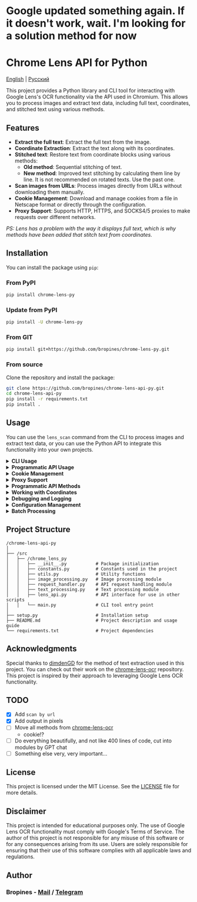 # Google updated something again. If it doesn't work, wait. I'm looking for a solution method for now

# Chrome Lens API for Python

[English](/README.md) | [Русский](/README_RU.md)

This project provides a Python library and CLI tool for interacting with Google Lens's OCR functionality via the API used in Chromium. This allows you to process images and extract text data, including full text, coordinates, and stitched text using various methods.

## Features

- **Extract the full text**: Extract the full text from the image.
- **Coordinate Extraction**: Extract the text along with its coordinates.
- **Stitched text**: Restore text from coordinate blocks using various methods:
  - **Old method**: Sequential stitching of text.
  - **New method**: Improved text stitching by calculating them line by line. It is not recommended on rotated texts. Use the past one.
- **Scan images from URLs**: Process images directly from URLs without downloading them manually.
- **Cookie Management**: Download and manage cookies from a file in Netscape format or directly through the configuration.
- **Proxy Support**: Supports HTTP, HTTPS, and SOCKS4/5 proxies to make requests over different networks.

_PS: Lens has a problem with the way it displays full text, which is why methods have been added that stitch text from coordinates._

## Installation

You can install the package using `pip`:

### From PyPI

```bash
pip install chrome-lens-py
```

### Update from PyPI

```bash
pip install -U chrome-lens-py
```

### From GIT

```bash
pip install git+https://github.com/bropines/chrome-lens-py.git
```

### From source

Clone the repository and install the package:

```bash
git clone https://github.com/bropines/chrome-lens-api-py.git
cd chrome-lens-api-py
pip install -r requirements.txt
pip install .
```

## Usage

You can use the `lens_scan` command from the CLI to process images and extract text data, or you can use the Python API to integrate this functionality into your own projects.

<details>
  <summary><b>CLI Usage</b></summary>

```bash
lens_scan <image_source> <data_type>
```

- `<image_source>`: Path to the image file or URL.
- `<data_type>`: Type of data to extract (see below).

#### Data Types

- **all**: Get all data (full text, coordinates, and stitched text using both methods).
- **full_text_default**: Get only the default full text.
- **full_text_old_method**: Get stitched text using the old sequential method.
- **full_text_new_method**: Get stitched text using the new enhanced method.
- **coordinates**: Get text along with coordinates.

#### Examples

To extract text using the new method for stitching from a local file:

```bash
lens_scan path/to/image.jpg full_text_new_method
```

To extract text using the new method for stitching from a URL:

```bash
lens_scan https://example.com/image.jpg full_text_new_method
```

To get all available data from a local file:

```bash
lens_scan path/to/image.jpg all
```

To get all available data from a URL:

```bash
lens_scan https://example.com/image.jpg all
```

#### CLI Help

You can use the `-h` or `--help` option to display usage information:

```bash
lens_scan -h
```

</details>

<details>
  <summary><b>Programmatic API Usage</b></summary>

In addition to the CLI tool, this project provides a Python API that can be used in your scripts.

#### Basic Programmatic Usage

First, import the `LensAPI` class:

```python
from chrome_lens_py import LensAPI
```

#### Example Programmatic Usage

1. **Instantiate the API**:

   ```python
   api = LensAPI()
   ```
2. **Process an image**:

   - **Get all data from a local file**:

     ```python
     result = api.get_all_data('path/to/image.jpg')
     print(result)
     ```
   - **Get all data from a URL**:

     ```python
     result = api.get_all_data('https://example.com/image.jpg')
     print(result)
     ```
   - **Get the default full text from a local file**:

     ```python
     result = api.get_full_text('path/to/image.jpg')
     print(result)
     ```
   - **Get the default full text from a URL**:

     ```python
     result = api.get_full_text('https://example.com/image.jpg')
     print(result)
     ```
   - **Get stitched text using the old method from a local file**:

     ```python
     result = api.get_stitched_text_sequential('path/to/image.jpg')
     print(result)
     ```
   - **Get stitched text using the old method from a URL**:

     ```python
     result = api.get_stitched_text_sequential('https://example.com/image.jpg')
     print(result)
     ```
   - **Get stitched text using the new method from a local file**:

     ```python
     result = api.get_stitched_text_smart('path/to/image.jpg')
     print(result)
     ```
   - **Get stitched text using the new method from a URL**:

     ```python
     result = api.get_stitched_text_smart('https://example.com/image.jpg')
     print(result)
     ```
   - **Get text with coordinates from a local file**:

     ```python
     result = api.get_text_with_coordinates('path/to/image.jpg')
     print(result)
     ```
   - **Get text with coordinates from a URL**:

     ```python
     result = api.get_text_with_coordinates('https://example.com/image.jpg')
     print(result)
     ```

#### Configuration Options

You can customize the behavior of the `LensAPI` by passing a `config` dictionary when instantiating the class. This allows you to control various aspects of the API, such as headers, proxies, cookie management, debugging, and request timing.

The following keys can be used in the `config` dictionary:

- **`header_type`**:  Selects the set of headers to use for requests.
    - `'default'`: Uses the default set of headers.
    - `'custom'`: Uses a custom set of headers.
    ```python
    api = LensAPI(config={'header_type': 'custom'})
    ```

- **`proxy`**: Specifies a proxy server for making requests. Supports HTTP, HTTPS, and SOCKS proxies.
    ```python
    api = LensAPI(config={'proxy': 'socks5://127.0.0.1:2080'})
    ```

- **`cookies`**:  Manages cookies for the session. Can be a file path to a Netscape format cookie file, a cookie string, or a cookie dictionary.
    ```python
    api = LensAPI(config={'cookies': '/path/to/cookie_file.txt'})
    ```
    ```python
    api = LensAPI(config={'cookies': '__Secure-ENID=...; NID=...'})
    ```
    ```python
    api = LensAPI(config={'cookies': {'__Secure-ENID': {'name': '...', 'value': '...', 'expires': ...}, 'NID': {'name': '...', 'value': '...', 'expires': ...}}})
    ```

- **`sleep_time`**: Sets the delay in milliseconds between consecutive API requests. This is particularly useful in batch processing to avoid overloading the server.
    ```python
    api = LensAPI(config={'sleep_time': 500}) # Set a 500ms delay
    ```

- **`debug_out`**:  Specifies the file path to save the raw API response for debugging purposes when the logging level is set to `DEBUG`.
    ```python
    api = LensAPI(config={'debug_out': '/path/to/response_debug.txt'})
    ```


</details>

<details>
  <summary><b>Cookie Management</b></summary>

This project supports the management of cookies through various methods.

To receive cookies in Netscape format, you can use the following extensions:

- Chrome (Chromium): [Cookie Editor](https://chromewebstore.google.com/detail/cookie-editor/hlkenndednhfkekhgcdicdfddnkalmdm)
- Firefox: [Cookie Editor](https://addons.mozilla.org/ru/firefox/addon/cookie-editor/)

1. **Loading Cookies from a Netscape Format File**:

   * You can load cookies from a Netscape format file by specifying the file path.

   **Programmatic API**:

   ```python
   config = {
       'headers': {
           'cookie': '/path/to/cookie_file.txt'
       }
   }
   api = LensAPI(config=config)
   ```

   **CLI**:

   ```bash
   lens_scan path/to/image.jpg all -c /path/to/cookie_file.txt
   ```
2. **Passing Cookies Directly as a String**:

   * You can also pass cookies directly as a string in the configuration or via CLI.

   **Programmatic API**:

   ```python
   config = {
       'headers': {
           'cookie': '__Secure-ENID=17.SE=-dizH-; NID=511=---bcDwC4fo0--lgfi0n2-'
       }
   }
   api = LensAPI(config=config)
   ```

   or

   ```python
   config = {
       'headers': {
           'cookie': {
               '__Secure-ENID': {
                   'name': '__Secure-ENID',
                   'value': '',
                   'expires': 1756858205,
               },
               'NID': {
                   'name': 'NID',
                   'value': '517=4.......',
                   'expires': 1756858205,
               }
           }
       }
   }
   api = LensAPI(config=config)
   ```

</details>

<details>
  <summary><b>Proxy Support</b></summary>

You can make requests through a proxy server using the API or CLI. The library supports HTTP, HTTPS, and SOCKS4/5 proxies.

* **Set Proxy in API**:

  ```python
  config = {
      'proxy': 'socks5://127.0.0.1:2080'
  }
  api = LensAPI(config=config)
  ```
* **Set Proxy in CLI**:

  ```bash
  lens_scan path/to/image.jpg all -p socks5://127.0.0.1:2080
  ```

</details>

<details>
  <summary><b>Programmatic API Methods</b></summary>

- **`get_all_data(image_source)`**: Returns all available data for the given image source (file path or URL).
- **`get_full_text(image_source)`**: Returns only the full text from the image source.
- **`get_text_with_coordinates(image_source)`**: Returns text along with its coordinates in JSON format from the image source.
- **`get_stitched_text_smart(image_source)`**: Returns stitched text using the enhanced method from the image source.
- **`get_stitched_text_sequential(image_source)`**: Returns stitched text using the basic sequential method from the image source.

</details>

<details>
  <summary><b>Working with Coordinates</b></summary>

In our project, coordinates are used to define the position, size, and rotation of text on an image. Each text region is described by a set of values that help accurately determine where and how to display the text. Here's how these values are interpreted:

1. **Y Coordinate**: The first value in the coordinates array represents the vertical position of the top-left corner of the text region on the image. The value is expressed as a fraction of the image's total height, with `0.0` corresponding to the top edge and `1.0` to the bottom.

2. **X Coordinate**: The second value indicates the horizontal position of the top-left corner of the text region. The value is expressed as a fraction of the image's total width, where `0.0` corresponds to the left edge and `1.0` to the right.

3. **Width**: The third value represents the width of the text region as a fraction of the image's total width. This value determines how much horizontal space the text will occupy.

4. **Height**: The fourth value indicates the height of the text region as a fraction of the image's total height.

5. **Fifth Parameter**: In the current data, this parameter is always zero and appears to be unused. It might be reserved for future use or specific text modifications.

6. **Sixth Parameter**: Specifies the rotation angle of the text region in degrees. Positive values indicate clockwise rotation, while negative values indicate counterclockwise rotation.

Coordinates are measured from the top-left corner of the image. This means that `(0.0, 0.0)` corresponds to the very top-left corner of the image, while `(1.0, 1.0)` corresponds to the very bottom-right corner.

#### Example of Coordinate Usage

```json
{
    "text": "Sample text",
    "coordinates": [
        0.5,
        0.5,
        0.3,
        0.1,
        0,
        -45
    ]
}
```

In this example:

- `0.5` — Y coordinate (50% of the image height, text centered vertically).
- `0.5` — X coordinate (50% of the image width, text centered horizontally).
- `0.3` — width of the text region (30% of the image width).
- `0.1` — height of the text region (10% of the image height).
- `0` — not used, default value (possibly reserved for future use).
- `-45` — rotation angle of the text counterclockwise by 45 degrees.

These values are used to accurately place, scale, and display the text on the image.

#### **Using Coordinate Format**

You can choose the coordinate output format: percentages or pixels. By default, coordinates are output in percentages, but you can switch to pixels using the appropriate settings.

##### **In Console**

When using the command line, you can specify the coordinate format using the `--coordinate-format` flag. Acceptable values are `'percent'` or `'pixels'`.

**Usage Examples:**

- **Output coordinates in percentages (default):**

  ```bash
  lens_scan image.jpg coordinates
  ```

- **Output coordinates in pixels:**

  ```bash
  lens_scan image.jpg coordinates --coordinate-format=pixels
  ```

##### **In API**

When using the programmatic API, you can pass the `coordinate_format` parameter to the methods of the `LensAPI` class. Acceptable values are `'percent'` or `'pixels'`.

**Usage Example:**

```python
from lens_api import LensAPI

api = LensAPI()

# Path to the image
image_path = 'image.jpg'

# Get data with coordinates in pixels
result = api.get_all_data(image_path, coordinate_format='pixels')

print(result)
```

#### **Important**

- When selecting the `'pixels'` format, coordinates will be calculated relative to the **original dimensions** of the image, even if the image was resized for processing.
- If the format is not specified, coordinates are output in percentages by default.
- When working with pixel coordinates, ensure you use the original image for accurate placement of text regions.
</details>

<details>
  <summary><b>Debugging and Logging</b></summary>

When using the CLI tool `lens_scan`, you can control the logging level using the `--debug` flag. There are two levels available:

- `--debug=info`: Enables logging of informational messages, which include general information about the processing steps.
- `--debug=debug`: Enables detailed debugging messages, including verbose output and the saving of the raw response from the API to a file named `response_debug.txt` in the current directory.

**Example Usage:**

- To run with informational logging:

  ```bash
  lens_scan path/to/image.jpg all --debug=info
  ```

- To run with detailed debugging logging:

  ```bash
  lens_scan path/to/image.jpg all --debug=debug
  ```

When using `--debug=debug`, the library will save the raw response from the API to `response_debug.txt` in the current working directory. This can be useful for deep debugging and understanding the exact response from the API.

#### Programmatic Debugging

When using the API in your Python scripts, you can control the logging level by configuring the logging module and by passing the `logging_level` parameter when instantiating the `LensAPI` class.

**Example Usage:**

```python
import logging
from chrome_lens_py import LensAPI

# Configure logging
logging.basicConfig(level=logging.DEBUG)

# Instantiate the API with the desired logging level
api = LensAPI(logging_level=logging.DEBUG)

# Process an image
result = api.get_all_data('path/to/image.jpg')
print(result)
```

The `logging_level` parameter accepts standard logging levels from the `logging` module, such as `logging.INFO`, `logging.DEBUG`, etc.

When the logging level is set to `DEBUG`, the library will output detailed debugging information and save the raw API response to `response_debug.txt` in the current directory.

The `--debug-out` flag will allow you to specify the path where to save the response from the server, in the case of the debug level `DEBUG`. By default, it is saved, as described above, in the folder where the console is launched, that is, in `CWD`

#### Notes on Logging Levels

- **INFO** level: Provides general information about the process, such as when requests are sent and responses are received.
- **DEBUG** level: Provides detailed information useful for debugging, including internal state and saved responses.

</details>

<details> <summary><b>Configuration Management</b></summary>

### Configuration Priority

When running the CLI tool `lens_scan`, the application determines settings based on the following priority order (from highest to lowest):

1. **Command-line arguments (CLI)**: Options specified directly when running the command have the highest priority.
2. **Environment variables**: If a setting is not specified in the CLI, the application will check for corresponding environment variables.
3. **Configuration file**: If a setting is not found in the CLI arguments or environment variables, the application will look into the configuration file.
4. **Default values**: If a setting is not specified in any of the above, default values are used.

### Default Configuration File

* The default configuration file is located in the user's configuration directory, which varies by operating system:
    * **Windows**: `C:\Users\<YourUserName>\.config\chrome-lens-py\config.json`
    * **Unix/Linux**: `/home/<YourUserName>/.config/chrome-lens-py/config.json`
    * **macOS**: `/Users/<YourUserName>/Library/Application Support/chrome-lens-py/config.json`

### Specifying a Custom Configuration File

* You can specify a custom configuration file using the `--config-file` flag:
    
    ```bash
    lens_scan --config-file path/to/your/config.json <image_source> <data_type>
    ```
    
* When a custom configuration file is specified, it is treated as read-only and will not be modified by the application.
    

### Configuration Settings

The configuration file is a JSON file that can include the following settings:

* **`proxy`**: Specify a proxy server to route requests.
    
    ```json
    {
      "proxy": "socks5://username:password@proxy.example.com:1080"
    }
    ```
    
* **`cookies`**: Specify cookies to use with requests. This can be a path to a cookies file or a cookie string.
    
    ```json
    {
      "cookies": "path/to/your/cookie_file.txt"
    }
    ```
    
    or
    
    ```json
    {
      "cookies": "__Secure-ENID=17.SE=-dizH-; NID=511=---bcDwC4fo0--lgfi0n2-"
    }
    ```
    
* **`coordinate_format`**: Set the format of output coordinates. Acceptable values are `"percent"` or `"pixels"`.
    
    ```json
    {
      "coordinate_format": "pixels"
    }
    ```
    
* **`debug`**: Set the logging level. Acceptable values are `"info"` or `"debug"`.
    
    ```json
    {
      "debug": "debug"
    }
    ```
* **`data_type`**: Set the type of [output data](#data-types).

  ```json
  {
    "data_type": "all"
  }

### Complete Example Configuration File

Here is an example of a configuration file that includes all possible configuration parameters:

```json
{
  "proxy": "socks5://username:password@proxy.example.com:1080",
  "cookies": "path/to/your/cookie_file.txt",
  "coordinate_format": "pixels",
  "debug": "debug"
}
```

### Updating the Configuration File

* To update the default configuration file with new settings from the CLI, use the `-uc` or `--update-config` flag.
    
    ```bash
    lens_scan <image_source> <data_type> [options] -uc
    ```
    
* **Note**: The configuration file will only be updated if it's the default configuration file (i.e., not specified via `--config-file`).
    
* Only specific settings will be updated:
    
    * **Settings that can be updated**:
        
        * `coordinate_format`
        * `debug`
        * `data_type`
    * **Settings that will **not** be updated**:
        
        * `proxy`
        * `cookies`
        * `image_source`

* This allows you to persist certain settings across runs without affecting critical configurations like proxy settings or cookies.
    

### Example Usage

* **Updating the coordinate format in the default configuration file**:
    
    ```bash
    lens_scan path/to/image.jpg all --coordinate-format=pixels -uc
    ```
    
    * This command will set the coordinate format to pixels for the current run and update the default configuration file so that future runs will also use pixels as the coordinate format.
* **Using a proxy without updating the configuration file**:
    
    ```bash
    lens_scan path/to/image.jpg all -p socks5://127.0.0.1:2080
    ```
    
    * The proxy setting will be used for this run but will not be saved to the configuration file.
* **Specifying a custom configuration file (read-only)**:
    
    ```bash
    lens_scan --config-file path/to/config.json path/to/image.jpg all
    ```
    
    * The application will use settings from the specified configuration file but will not modify it, even if the `-uc` flag is used.

### Environment Variables

You can also specify settings via environment variables:

* **`LENS_SCAN_PROXY`**: Set the proxy server.
    
    ```bash
    export LENS_SCAN_PROXY="socks5://username:password@proxy.example.com:1080"
    ```
    
* **`LENS_SCAN_COOKIES`**: Provide cookies.
    
    ```bash
    export LENS_SCAN_COOKIES="__Secure-ENID=17.SE=-dizH-; NID=511=---"
    ```
    
* **`LENS_SCAN_CONFIG_PATH`**: Specify a custom configuration file.
    
    ```bash
    export LENS_SCAN_CONFIG_PATH="path/to/your/config.json"
    ```

</details>

<details> 
<summary><b>Batch Processing</b></summary>

### Batch Processing of Multiple Images

This project supports batch processing of images when a directory path is provided instead of a single image file. The application will process all image files in the specified directory.

#### CLI Usage

To perform batch processing via the command line, simply provide the path to the directory containing the images instead of a single image file.

```bash
lens_scan path/to/directory <data_type> [options]
```

* **`path/to/directory`**: Path to the directory containing image files.
* **`<data_type>`**: Type of data to extract (e.g., `all`, `full_text_default`, etc.).
* **`[options]`**: Additional options such as `--out-txt`.

**Example:**

```bash
lens_scan /path/to/images all --out-txt=per_file
```

#### Output Options with `--out-txt`

The `--out-txt` flag allows you to control how the output is saved when processing multiple images:

* **`--out-txt=per_file`**: Outputs each result to a separate text file based on the image name within the same directory.
* **`--out-txt=filename.txt`**: Outputs all results into a single text file with the specified name within the same directory.
* **No `--out-txt` flag**: By default, all results are saved into a file named `output.txt` within the same directory.

**Examples:**

1. **Output to Separate Files Per Image:**
    
    ```bash
    lens_scan /path/to/images all --out-txt=per_file
    ```
    
    This command processes all images in `/path/to/images` and saves each result to a separate text file named after the image (e.g., `image1.txt`, `image2.txt`).
    
2. **Output All Results to a Single File:**
    
    ```bash
    lens_scan /path/to/images all --out-txt=results.txt
    ```
    
    This command processes all images and saves all results into `results.txt` within the same directory.
    
3. **Default Output (output.txt):**
    
    ```bash
    lens_scan /path/to/images all
    ```
    
    Without specifying `--out-txt`, the results are saved into `output.txt` within the same directory.
    

#### Output Format

When outputting to a single file (default behavior or when specifying a filename with `--out-txt`), the format of the output file is:

```plaintext
#filename1.jpg
Extracted text from filename1.jpg

#filename2.png
Extracted text from filename2.png

...
```

Each image's extracted text is prefixed with a `#` followed by the filename, and the text retains the original formatting, including newline characters.

#### Sleep Time Between Requests

To avoid overwhelming the API and to comply with rate limiting policies, the library introduces a delay between processing each image. By default, this sleep time is set to 1000 milliseconds (1 second). You can adjust this delay using the `-st` or `--sleep-time` flag, specifying the time in milliseconds.

**Example:**

```bash
lens_scan /path/to/images all -st 500
```

This command sets the sleep time to 500 milliseconds between processing each image.

#### Programmatic API Usage

You can also perform batch processing using the Python API by providing a directory path to the methods.

**Example:**

```python
from chrome_lens_py import LensAPI

api = LensAPI(sleep_time=500)  # Set sleep time to 500 milliseconds

# Path to the directory containing images
directory_path = '/path/to/images'

# Process the directory to extract full text from each image
results = api.get_full_text(directory_path)

# Iterate through the results
for filename, text in results.items():
    if 'error' in text:
        print(f"Error processing {filename}: {text['error']}")
    else:
        print(f"# {filename}")
        print(text)
        print()
```

#### Notes:

* **Supported Image Files**: Only image files with supported MIME types will be processed. Non-image files or unsupported formats will be ignored.
* **Adjusting Sleep Time**: The sleep time between requests can be adjusted to meet your needs, but be cautious when reducing it to prevent being rate-limited by the API.
* **Error Handling**: If an error occurs while processing an image, the error message will be stored in the results under that filename.
* **Output Files**: When using `--out-txt=per_file`, the output text files will be saved in the same directory as the images, with the same base filename and a `.txt` extension.

</details>


## Project Structure

```plain
/chrome-lens-api-py
│
├── /src
│   ├── /chrome_lens_py
│   │   ├── __init__.py           # Package initialization
│   │   ├── constants.py          # Constants used in the project
│   │   ├── utils.py              # Utility functions
│   │   ├── image_processing.py   # Image processing module
│   │   ├── request_handler.py    # API request handling module
│   │   ├── text_processing.py    # Text processing module
│   │   ├── lens_api.py           # API interface for use in other scripts
│   │   └── main.py               # CLI tool entry point
│
├── setup.py                      # Installation setup
├── README.md                     # Project description and usage guide
└── requirements.txt              # Project dependencies
```

## Acknowledgments

Special thanks to [dimdenGD](https://github.com/dimdenGD) for the method of text extraction used in this project. You can check out their work on the [chrome-lens-ocr](https://github.com/dimdenGD/chrome-lens-ocr) repository. This project is inspired by their approach to leveraging Google Lens OCR functionality.

## TODO

- [X] Add `scan by url`
- [X] Add output in pixels 
- [ ] Move all methods from [chrome-lens-ocr](https://github.com/dimdenGD/chrome-lens-ocr)
  - cookie!?
- [ ] Do everything beautifully, and not like 400 lines of code, cut into modules by GPT chat
- [ ] Something else very, very important...

## License

This project is licensed under the MIT License. See the [LICENSE](LICENSE) file for more details.

## Disclaimer

This project is intended for educational purposes only. The use of Google Lens OCR functionality must comply with Google's Terms of Service. The author of this project is not responsible for any misuse of this software or for any consequences arising from its use. Users are solely responsible for ensuring that their use of this software complies with all applicable laws and regulations.

## Author

### Bropines - [Mail](mailto:bropines@gmail.com) / [Telegram](https://t.me/bropines)
